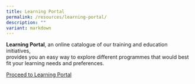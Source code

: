 ```yaml
---
title: Learning Portal
permalink: /resources/learning-portal/
description: ""
variant: markdown
---
```

**Learning Portal**, an online catalogue of our training and education initiatives,  
provides you an easy way to explore different programmes that would best fit your learning needs and preferences.

[Proceed to Learning Portal](/newsroom-and-events/learning-portal/)